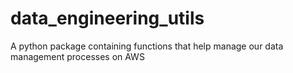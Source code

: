 # data_engineering_utils
A python package containing functions that help manage our data management processes on AWS
